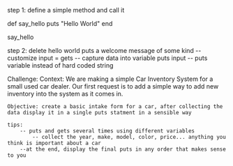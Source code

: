 step 1:
   define a simple method and call it

   def say_hello
    puts "Hello World"
   end

   say_hello

step 2:
    delete hello world
    puts a welcome message of some kind --customize
    input = gets -- capture data into variable
    puts input -- puts variable instead of hard coded string

Challenge: 
    Context: We are making a simple Car Inventory System for a small used car dealer. Our first request is to add a simple way to add new inventory into the system as it comes in.

    Objective: create a basic intake form for a car, after collecting the data display it in a single puts statment in a sensible way

    tips:
        -- puts and gets several times using different variables 
            -- collect the year, make, model, color, price... anything you think is important about a car
        --at the end, display the final puts in any order that makes sense to you
